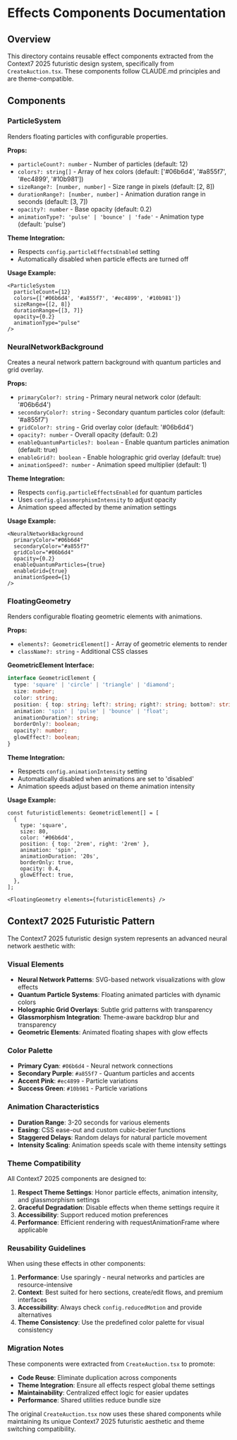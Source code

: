 # Effects Components Documentation

## Overview

This directory contains reusable effect components extracted from the Context7 2025 futuristic design system, specifically from `CreateAuction.tsx`. These components follow CLAUDE.md principles and are theme-compatible.

## Components

### ParticleSystem

Renders floating particles with configurable properties.

**Props:**
- `particleCount?: number` - Number of particles (default: 12)
- `colors?: string[]` - Array of hex colors (default: ['#06b6d4', '#a855f7', '#ec4899', '#10b981'])
- `sizeRange?: [number, number]` - Size range in pixels (default: [2, 8])
- `durationRange?: [number, number]` - Animation duration range in seconds (default: [3, 7])
- `opacity?: number` - Base opacity (default: 0.2)
- `animationType?: 'pulse' | 'bounce' | 'fade'` - Animation type (default: 'pulse')

**Theme Integration:**
- Respects `config.particleEffectsEnabled` setting
- Automatically disabled when particle effects are turned off

**Usage Example:**
```tsx
<ParticleSystem
  particleCount={12}
  colors={['#06b6d4', '#a855f7', '#ec4899', '#10b981']}
  sizeRange={[2, 8]}
  durationRange={[3, 7]}
  opacity={0.2}
  animationType="pulse"
/>
```

### NeuralNetworkBackground

Creates a neural network pattern background with quantum particles and grid overlay.

**Props:**
- `primaryColor?: string` - Primary neural network color (default: '#06b6d4')
- `secondaryColor?: string` - Secondary quantum particles color (default: '#a855f7')
- `gridColor?: string` - Grid overlay color (default: '#06b6d4')
- `opacity?: number` - Overall opacity (default: 0.2)
- `enableQuantumParticles?: boolean` - Enable quantum particles animation (default: true)
- `enableGrid?: boolean` - Enable holographic grid overlay (default: true)
- `animationSpeed?: number` - Animation speed multiplier (default: 1)

**Theme Integration:**
- Respects `config.particleEffectsEnabled` for quantum particles
- Uses `config.glassmorphismIntensity` to adjust opacity
- Animation speed affected by theme animation settings

**Usage Example:**
```tsx
<NeuralNetworkBackground
  primaryColor="#06b6d4"
  secondaryColor="#a855f7"
  gridColor="#06b6d4"
  opacity={0.2}
  enableQuantumParticles={true}
  enableGrid={true}
  animationSpeed={1}
/>
```

### FloatingGeometry

Renders configurable floating geometric elements with animations.

**Props:**
- `elements?: GeometricElement[]` - Array of geometric elements to render
- `className?: string` - Additional CSS classes

**GeometricElement Interface:**
```typescript
interface GeometricElement {
  type: 'square' | 'circle' | 'triangle' | 'diamond';
  size: number;
  color: string;
  position: { top: string; left?: string; right?: string; bottom?: string };
  animation: 'spin' | 'pulse' | 'bounce' | 'float';
  animationDuration?: string;
  borderOnly?: boolean;
  opacity?: number;
  glowEffect?: boolean;
}
```

**Theme Integration:**
- Respects `config.animationIntensity` setting
- Automatically disabled when animations are set to 'disabled'
- Animation speeds adjust based on theme animation intensity

**Usage Example:**
```tsx
const futuristicElements: GeometricElement[] = [
  {
    type: 'square',
    size: 80,
    color: '#06b6d4',
    position: { top: '2rem', right: '2rem' },
    animation: 'spin',
    animationDuration: '20s',
    borderOnly: true,
    opacity: 0.4,
    glowEffect: true,
  },
];

<FloatingGeometry elements={futuristicElements} />
```

## Context7 2025 Futuristic Pattern

The Context7 2025 futuristic design system represents an advanced neural network aesthetic with:

### Visual Elements
- **Neural Network Patterns**: SVG-based network visualizations with glow effects
- **Quantum Particle Systems**: Floating animated particles with dynamic colors
- **Holographic Grid Overlays**: Subtle grid patterns with transparency
- **Glassmorphism Integration**: Theme-aware backdrop blur and transparency
- **Geometric Elements**: Animated floating shapes with glow effects

### Color Palette
- **Primary Cyan**: `#06b6d4` - Neural network connections
- **Secondary Purple**: `#a855f7` - Quantum particles and accents
- **Accent Pink**: `#ec4899` - Particle variations
- **Success Green**: `#10b981` - Particle variations

### Animation Characteristics
- **Duration Range**: 3-20 seconds for various elements
- **Easing**: CSS ease-out and custom cubic-bezier functions
- **Staggered Delays**: Random delays for natural particle movement
- **Intensity Scaling**: Animation speeds scale with theme intensity settings

### Theme Compatibility

All Context7 2025 components are designed to:
1. **Respect Theme Settings**: Honor particle effects, animation intensity, and glassmorphism settings
2. **Graceful Degradation**: Disable effects when theme settings require it
3. **Accessibility**: Support reduced motion preferences
4. **Performance**: Efficient rendering with requestAnimationFrame where applicable

### Reusability Guidelines

When using these effects in other components:

1. **Performance**: Use sparingly - neural networks and particles are resource-intensive
2. **Context**: Best suited for hero sections, create/edit flows, and premium interfaces
3. **Accessibility**: Always check `config.reducedMotion` and provide alternatives
4. **Theme Consistency**: Use the predefined color palette for visual consistency

### Migration Notes

These components were extracted from `CreateAuction.tsx` to promote:
- **Code Reuse**: Eliminate duplication across components
- **Theme Integration**: Ensure all effects respect global theme settings
- **Maintainability**: Centralized effect logic for easier updates
- **Performance**: Shared utilities reduce bundle size

The original `CreateAuction.tsx` now uses these shared components while maintaining its unique Context7 2025 futuristic aesthetic and theme switching compatibility.